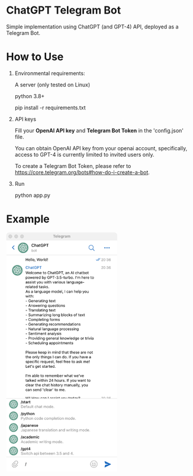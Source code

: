 # ChatGPT Telegram Bot
Simple implementation using ChatGPT (and GPT-4) API, deployed as a Telegram Bot.

# How to Use
1. Environmental requirements:

    A server (only tested on Linux)
    
    python 3.8+
    
    pip install -r requirements.txt

2. API keys

    Fill your **OpenAI API key** and **Telegram Bot Token** in the 'config.json' file.
  
    You can obtain OpenAI API key from your openai account, specifically, access to GPT-4 is currently limited to invited users only.
  
    To create a Telegram Bot Token, please refer to https://core.telegram.org/bots#how-do-i-create-a-bot.
  
3. Run

    python app.py


# Example
<img src="example.png" alt="alt text" width="300">

